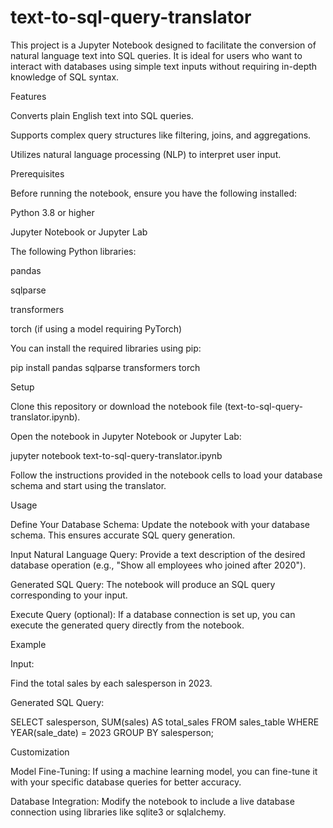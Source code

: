 # text-to-sql-query-translator
This project is a Jupyter Notebook designed to facilitate the conversion of natural language text into SQL queries. It is ideal for users who want to interact with databases using simple text inputs without requiring in-depth knowledge of SQL syntax.

Features

Converts plain English text into SQL queries.

Supports complex query structures like filtering, joins, and aggregations.

Utilizes natural language processing (NLP) to interpret user input.

Prerequisites

Before running the notebook, ensure you have the following installed:

Python 3.8 or higher

Jupyter Notebook or Jupyter Lab

The following Python libraries:

pandas

sqlparse

transformers

torch (if using a model requiring PyTorch)

You can install the required libraries using pip:

pip install pandas sqlparse transformers torch

Setup

Clone this repository or download the notebook file (text-to-sql-query-translator.ipynb).

Open the notebook in Jupyter Notebook or Jupyter Lab:

jupyter notebook text-to-sql-query-translator.ipynb

Follow the instructions provided in the notebook cells to load your database schema and start using the translator.

Usage

Define Your Database Schema: Update the notebook with your database schema. This ensures accurate SQL query generation.

Input Natural Language Query: Provide a text description of the desired database operation (e.g., "Show all employees who joined after 2020").

Generated SQL Query: The notebook will produce an SQL query corresponding to your input.

Execute Query (optional): If a database connection is set up, you can execute the generated query directly from the notebook.

Example

Input:

Find the total sales by each salesperson in 2023.

Generated SQL Query:

SELECT salesperson, SUM(sales) AS total_sales
FROM sales_table
WHERE YEAR(sale_date) = 2023
GROUP BY salesperson;

Customization

Model Fine-Tuning: If using a machine learning model, you can fine-tune it with your specific database queries for better accuracy.

Database Integration: Modify the notebook to include a live database connection using libraries like sqlite3 or sqlalchemy.
